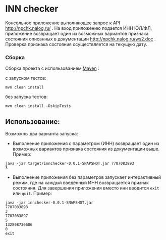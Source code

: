 # INN checker
Консольное приложение выполняющее запрос к API http://npchk.nalog.ru/ .
На вход приложению подается ИНН ЮЛ/ФЛ, приложение возвращает один из возможных вариантов признака состояния описанных в документации http://npchk.nalog.ru/ws2.doc . Проверка признака состояния осуществляется на текущую дату.

### Сборка

Сборка проекта с использованием  [Maven](https://maven.apache.org/) :

с запуском тестов:

```
mvn clean install
```

без запуска тестов:

```
mvn clean install -DskipTests
```

## Использование:

Возможны два варианта запуска:
* Выполнение приложения с параметром (ИНН) возвращает один из возможных вариантов признака состояния из документации выше.
Пример:
```
java -jar target/innchecker-0.0.1-SNAPSHOT.jar 7707083893
3
```
* Выполнение приложения без параметров запускает интерактивный режим, где на каждый введённый ИНН возвращается признак состояния.
Для завершения приложения вместо инн вводится `exit` или `quit`.
Пример: 
```
java -jar innchecker-0.0.1-SNAPSHOT.jar
7707083893
3
7707083897
5
132808730606
0
exit

```


